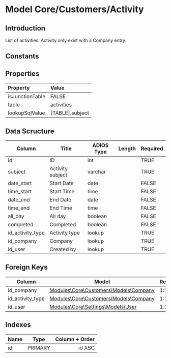 # Model Core/Customers/Activity

## Introduction

List of activities. Activity only exist with a Company entry.

## Constants

## Properties

| Property        | Value             |
| :-------------- | :---------------- |
| isJunctionTable | FALSE             |
| table           | activities        |
| lookupSqlValue  | [TABLE].subject |

## Data Scructure

| Column           | Title            | ADIOS Type | Length | Required |
| ---------------- | ---------------- | ---------- | ------ | -------- |
| id               | ID               | int        |        | TRUE     |
| subject          | Activity subject | varchar    |        | TRUE     |
| date_start       | Start Date       | date       |        | FALSE    |
| time_start       | Start Time       | time       |        | FALSE    |
| date_end         | End Date         | date       |        | FALSE    |
| time_end         | End Time         | time       |        | FALSE    |
| all_day          | All day          | boolean    |        | FALSE    |
| completed        | Completed        | boolean    |        | FALSE    |
| id_activity_type | Activity type    | lookup     |        | TRUE     |
| id_company       | Company          | lookup     |        | TRUE     |
| id_user          | Created by       | lookup     |        | TRUE     |

## Foreign Keys

| Column           | Model                                                                          | Relation | OnUpdate | OnDelete |
| ---------------- | ------------------------------------------------------------------------------ | -------- | -------- | -------- |
| id_company       | [Modules\Core\Customers\Models\Company](company.md./modules/core/customers/models/Company.md)                            | 1:1      | Cascade  | Restrict |
| id_activity_type | [Modules\Core\Customers\Models\Company](../../Settings/Models/ActivityType.mdels/ActivityType.md) | 1:1      | Cascade  | Restrict |
| id_user          | [Modules\Core\Settings\Models\User](../../Settings/Models/User.mdings/models/User.md)             | 1:1      | Cascade  | Restrict |

## Indexes

| Name |  Type   | Column + Order |
| :--- | :-----: | -------------: |
| id   | PRIMARY |         id ASC |
